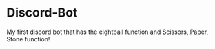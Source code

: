 # Discord-Bot
My first discord bot that has the eightball function and Scissors, Paper, Stone function!
